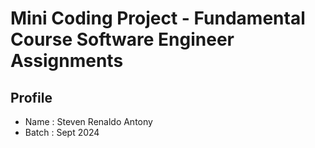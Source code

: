 <h1>Mini Coding Project - Fundamental Course Software Engineer Assignments</h1>

## Profile

- Name : Steven Renaldo Antony
- Batch : Sept 2024
